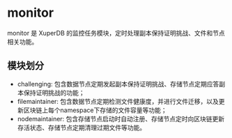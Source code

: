 # monitor

monitor 是 XuperDB 的监控任务模块，定时处理副本保持证明挑战、文件和节点相关功能。

## 模块划分
- challenging: 包含数据节点定期发起副本保持证明挑战、存储节点定期应答副本保持证明挑战的功能；
- filemaintainer: 包含数据节点定期检测文件健康度，并进行文件迁移，以及更新区块链上每个namespace下存储的文件容量等功能；
- nodemaintainer: 包含存储节点启动时自动注册、存储节点定时向区块链更新存活状态、存储节点定期清理过期文件等功能。
